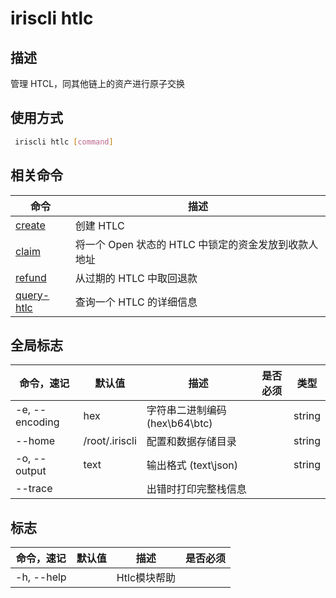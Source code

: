 # iriscli htlc

## 描述

管理 HTCL，同其他链上的资产进行原子交换

## 使用方式

```bash
 iriscli htlc [command]
```

## 相关命令

| 命令                         | 描述                                           |
| --------------------------- | --------------------------------------------- |
| [create](create.md)         | 创建 HTLC                                      |
| [claim](claim.md)           | 将一个 Open 状态的 HTLC 中锁定的资金发放到收款人地址 |
| [refund](refund.md)         | 从过期的 HTLC 中取回退款                         |
| [query-htlc](query-htlc.md) | 查询一个 HTLC 的详细信息                         |

## 全局标志

| 命令，速记       | 默认值          | 描述                         | 是否必须 | 类型   |
| -------------- | -------------- | --------------------------- | ------ | ------ |
| -e, --encoding | hex            | 字符串二进制编码 (hex\b64\btc) |        | string |
| --home         | /root/.iriscli | 配置和数据存储目录             |        | string |
| -o, --output   | text           | 输出格式 (text\json)         |        | string |
| --trace        |                | 出错时打印完整栈信息           |        |        |

## 标志

| 命令，速记   | 默认值  | 描述        | 是否必须 |
| ---------- | ------ | ----------- | ------ |
| -h, --help |        | Htlc模块帮助 |        |
